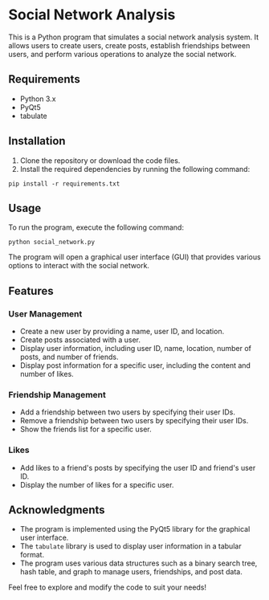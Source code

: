 # Social Network Analysis

This is a Python program that simulates a social network analysis system. It allows users to create users, create posts, establish friendships between users, and perform various operations to analyze the social network.

## Requirements

- Python 3.x
- PyQt5
- tabulate

## Installation

1. Clone the repository or download the code files.
2. Install the required dependencies by running the following command:

```
pip install -r requirements.txt
```

## Usage

To run the program, execute the following command:

```
python social_network.py
```

The program will open a graphical user interface (GUI) that provides various options to interact with the social network.

## Features

### User Management

- Create a new user by providing a name, user ID, and location.
- Create posts associated with a user.
- Display user information, including user ID, name, location, number of posts, and number of friends.
- Display post information for a specific user, including the content and number of likes.

### Friendship Management

- Add a friendship between two users by specifying their user IDs.
- Remove a friendship between two users by specifying their user IDs.
- Show the friends list for a specific user.

### Likes

- Add likes to a friend's posts by specifying the user ID and friend's user ID.
- Display the number of likes for a specific user.


## Acknowledgments

- The program is implemented using the PyQt5 library for the graphical user interface.
- The `tabulate` library is used to display user information in a tabular format.
- The program uses various data structures such as a binary search tree, hash table, and graph to manage users, friendships, and post data.

Feel free to explore and modify the code to suit your needs!
